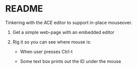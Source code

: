 README
======

Tinkering with the ACE editor to support in-place mouseover.

1. Get a simple web-page with an embedded editor

2. Rig it so you can see where mouse is:

    * When user presses Ctrl-t
    
    * Some text box prints out the ID under the mouse


